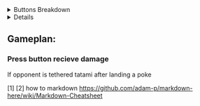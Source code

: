<details>
<summary>Buttons Breakdown</summary>
## Neutral
You can press a lot of buttons
- f.s
  - no combo! (tatami if tethered!)
  - counterhit combos into Kibari
- 5H
  - Slower than f.s but slightly disjointed
  - combos into Kibari
- c.s
  - combos into 5H > Kibari
  - can be used to start a schmixup on block
- 2HS (Unsafe)
  - combos into Kibari
- Kibari (H or S)
- j.s > YOUZ
- 
## Defensive
  On wakeup or When being rushed on
  
## Offensive
  Opponent wakeup or punishes

</details>

<details># GETTEM BOI
## Punish:
  Standing/Blocking = c.S > 5H > 41236H~H 
  IF DASHING = c.s > f.s > 5h > 41236~H
</details>

## Gameplan:
### Press button recieve damage
If opponent is tethered tatami after landing a poke


[1]
[2] how to markdown https://github.com/adam-p/markdown-here/wiki/Markdown-Cheatsheet
